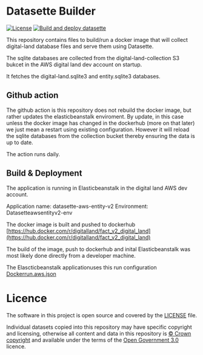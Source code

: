 # Datasette Builder

[![License](https://img.shields.io/github/license/mashape/apistatus.svg)](https://github.com/digital-land/datasette-builder/blob/master/LICENSE)
[![Build and deploy datasette](https://github.com/digital-land/datasette-builder/actions/workflows/build.yml/badge.svg)](https://github.com/digital-land/datasette-builder/actions/workflows/build.yml)

This repository contains files to build/run a docker image that will collect digital-land database files and serve them using Datasette.

The sqlite databases are collected from the digital-land-collection S3 bukcet
in the AWS digital land dev account on startup.

It fetches the digital-land.sqlite3 and entity.sqlite3 databases.

## Github action

The github action is this repository does not rebuild the docker image, but rather updates the elasticbeanstalk
enviroment. By update, in this case unless the docker image has changed in the dockerhub (more on that later) we just mean a restart using existing configuration. However it will reload the sqlite databases from the collection bucket thereby ensuring the data is up to date.

The action runs daily.


## Build & Deployment

The application is running in Elasticbeanstalk in the digital land AWS dev account.

Application name: datasette-aws-entity-v2
Environment: Datasetteawsentityv2-env

The docker image is built and pushed to dockerhub [https://hub.docker.com/r/digitalland/fact_v2_digital_land](https://hub.docker.com/r/digitalland/fact_v2_digital_land)

The build of the image, push to dockerhub and inital Elasticbeanstalk was most likely
done directly from a developer machine.

The Elascticbeanstalk applicationuses this run configuration [Dockerrun.aws.json](Dockerrun.aws.json)


# Licence

The software in this project is open source and covered by the [LICENSE](LICENSE) file.

Individual datasets copied into this repository may have specific copyright and licensing, otherwise all content and data in this repository is [© Crown copyright](http://www.nationalarchives.gov.uk/information-management/re-using-public-sector-information/copyright-and-re-use/crown-copyright/) and available under the terms of the [Open Government 3.0](https://www.nationalarchives.gov.uk/doc/open-government-licence/version/3/) licence.
